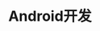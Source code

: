 ---
title: Android开发
image: Android_logo_2023.svg

# Badge style
style:
    background: "#2a9d8f"
    color: "#fff"
---